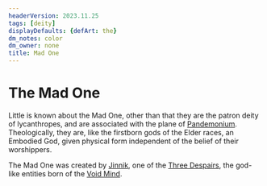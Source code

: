 ```yaml
---
headerVersion: 2023.11.25
tags: [deity]
displayDefaults: {defArt: the}
dm_notes: color
dm_owner: none
title: Mad One
---
```

# The Mad One

Little is known about the Mad One, other than that they are the patron deity of lycanthropes, and are associated with the plane of [Pandemonium](<../../../cosmology/spiritual-realms/pandemonium.md>). Theologically, they are, like the firstborn gods of the Elder races, an Embodied God, given physical form independent of the belief of their worshippers. 

The Mad One was created by [Jinnik](<../high-gods/jinnik.md>), one of the [Three Despairs](<../high-gods/three-despairs.md>), the god-like entities born of the [Void Mind](<../high-gods/void-mind.md>).